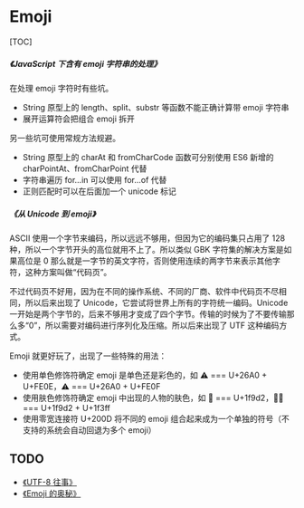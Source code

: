 # Emoji

[TOC]

##### <Link type='h5' to='https://mgear-file.oss-cn-shanghai.aliyuncs.com/JavaScript%E4%B8%8B%E5%90%AB%E6%9C%89emoji%E5%AD%97%E7%AC%A6%E4%B8%B2%E7%9A%84%E5%A4%84%E7%90%86%20-%20%E6%8E%98%E9%87%91.html' source='https://juejin.cn/post/6941276804472635405' >《JavaScript 下含有 emoji 字符串的处理》</Link>

在处理 emoji 字符时有些坑。

* String 原型上的 length、split、substr 等函数不能正确计算带 emoji 字符串
* 展开运算符会把组合 emoji 拆开

另一些坑可使用常规方法规避。

* String 原型上的 charAt 和 fromCharCode 函数可分别使用 ES6 新增的 charPointAt、fromCharPoint 代替
* 字符串遍历 for...in 可以使用 for...of 代替
* 正则匹配时可以在后面加一个 unicode 标记

##### <Link type='h5' to='https://mgear-file.oss-cn-shanghai.aliyuncs.com/%E4%BB%8EUnicode%E5%88%B0emoji%20-%20%E7%9F%A5%E4%B9%8E.html' source='https://zhuanlan.zhihu.com/p/41203455' >《从 Unicode 到 emoji》</Link>

ASCII 使用一个字节来编码，所以远远不够用，但因为它的编码集只占用了 128 种，所以一个字节开头的高位就用不上了。所以类似 GBK 字符集的解决方案是如果高位是 0 那么就是一字节的英文字符，否则使用连续的两字节来表示其他字符，这种方案叫做“代码页”。

不过代码页不好用，因为在不同的操作系统、不同的厂商、软件中代码页不尽相同，所以后来出现了 Unicode，它尝试将世界上所有的字符统一编码。Unicode 一开始是两个字节的，后来不够用才变成了四个字节。传输的时候为了不要传输那么多“0”，所以需要对编码进行序列化及压缩。所以后来出现了 UTF 这种编码方式。

Emoji 就更好玩了，出现了一些特殊的用法：

* 使用单色修饰符确定 emoji 是单色还是彩色的，如 ⚠︎ === U+26A0 + U+FE0E，⚠️ === U+26A0 + U+FE0F
* 使用肤色修饰符确定 emoji 中出现的人物的肤色，如 🧒 === U+1f9d2，🧒🏿 === U+1f9d2 + U+1f3ff
* 使用零宽连接符 U+200D 将不同的 emoji 组合起来成为一个单独的符号（不支持的系统会自动回退为多个 emoji）


## TODO

* [《UTF-8 往事》](https://taoshu.in/utf-8.html)
* [《Emoji 的奥秘》](https://taoshu.in/emoji.html)
